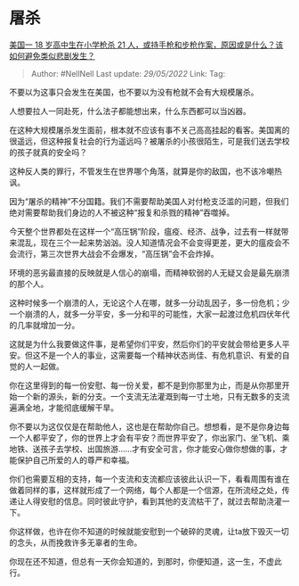 # 屠杀
[美国一 18 岁高中生在小学枪杀 21 人，或持手枪和步枪作案，原因或是什么？该如何避免类似悲剧发生？](https://www.zhihu.com/question/534443107/answer/2501757189)

> Author: #NellNell 
> Last update: *29/05/2022* 
> Link:
> Tag: 
  
不要以为这事只会发生在美国，也不要以为没有枪就不会有大规模屠杀。

人想要拉人一同赴死，什么法子都能想出来，什么东西都可以当凶器。

在这种大规模屠杀发生面前，根本就不应该有事不关己高高挂起的看客。美国离的很遥远，但这种报复社会的行为遥远吗？被屠杀的小孩很陌生，可是我们送去学校的孩子就真的安全吗？

这种反人类的罪行，不管发生在世界哪个角落，就算是你的敌国，也不该冷嘲热讽。

因为“屠杀的精神”不分国籍。我们不需要帮助美国人对付枪支泛滥的问题，但我们绝对需要帮助我们身边的人不被这种“报复和杀戮的精神”吞噬掉。

今天整个世界都处在这样一个“高压锅”阶段，瘟疫、经济、战争，过去有一样就带来混乱，现在三个一起来势汹汹。没人知道情况会不会变得更差，更大的瘟疫会不会流行，第三次世界大战会不会爆发，“高压锅”会不会炸掉。

环境的恶劣最直接的反映就是人信心的崩塌，而精神软弱的人无疑又会是最先崩溃的那个人。

这种时候多一个崩溃的人，无论这个人在哪，就多一分动乱因子，多一份危机；少一个崩溃的人，就多一分平安，多一分和平的可能性，大家一起渡过危机四伏年代的几率就增加一分。

这就是为什么我要做这件事，是希望你们平安，然后你们的平安就会带给更多人平安。但这不是一个人的事业，这需要每一个精神状态尚佳、有危机意识、有爱的自觉的人一起做。

你在这里得到的每一份安慰、每一份关爱，都不是到你那里为止，而是从你那里开始一个新的源头，新的分支。一个支流无法灌溉到每一寸土地，只有无数多的支流遍满全地，才能彻底缓解干旱。

你不要以为这仅仅是在帮助他人，这也是在帮助你自己。想想看，是不是你身边每一个人都平安了，你的世界上才会有平安？而世界平安了，你出家门、坐飞机、乘地铁、送孩子去学校、出国旅游……才有安全可言，你才能安心做你想做的事，才能保护自己所爱的人的尊严和幸福。

你们也需要互相的支持，每一个支流和支流都应该彼此认识一下，看看周围有谁在做着同样的事，这样就形成了一个网络，每个人都是一个信源，在所流经之处，传递让人得安慰的信息。同时彼此守护，看到其他的支流枯干了，就过去帮助浇灌一下。

你这样做，也许在你不知道的时候就能安慰到一个破碎的灵魂，让ta放下毁灭一切的念头，从而挽救许多无辜者的生命。

你现在还不知道，但总有一天你会知道的，到那时，你便知道，这一生，不虚此行。